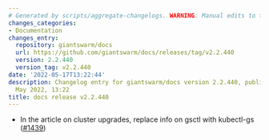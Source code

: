 ```yaml
---
# Generated by scripts/aggregate-changelogs. WARNING: Manual edits to this files will be overwritten.
changes_categories:
- Documentation
changes_entry:
  repository: giantswarm/docs
  url: https://github.com/giantswarm/docs/releases/tag/v2.2.440
  version: 2.2.440
  version_tag: v2.2.440
date: '2022-05-17T13:22:44'
description: Changelog entry for giantswarm/docs version 2.2.440, published on 17
  May 2022, 13:22
title: docs release v2.2.440
---
```


- In the article on cluster upgrades, replace info on gsctl with kubectl-gs ([#1439](https://github.com/giantswarm/docs/pull/1439))

